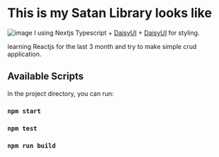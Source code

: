 # This is my Satan Library looks like

![image](https://github.com/user-attachments/assets/cda8ce4c-ff48-41ec-ba2a-dce94cbcfc18)
I using Nextjs Typescript + [DaisyUI](https://daisyui.com/) + [DaisyUI](https://tailwindcss.com/) for styling.

learning Reactjs for the last 3 month and try to make simple crud application.
## Available Scripts

In the project directory, you can run:

### `npm start`

### `npm test`

### `npm run build`
